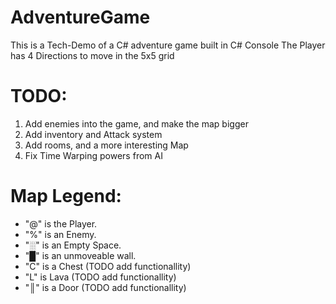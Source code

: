 # AdventureGame
This is a Tech-Demo of a C# adventure game built in C# Console
The Player has 4 Directions to move in the 5x5 grid

# TODO:
1. Add enemies into the game, and make the map bigger
2. Add inventory and Attack system
3. Add rooms, and a more interesting Map
4. Fix Time Warping powers from AI

# Map Legend:

* "@" is the Player.
* "%" is an Enemy.
* "░" is an Empty Space.
* "█" is an unmoveable wall.
* "C" is a Chest (TODO add functionallity)
* "L" is Lava (TODO add functionallity)
* "║" is a Door (TODO add functionallity)

